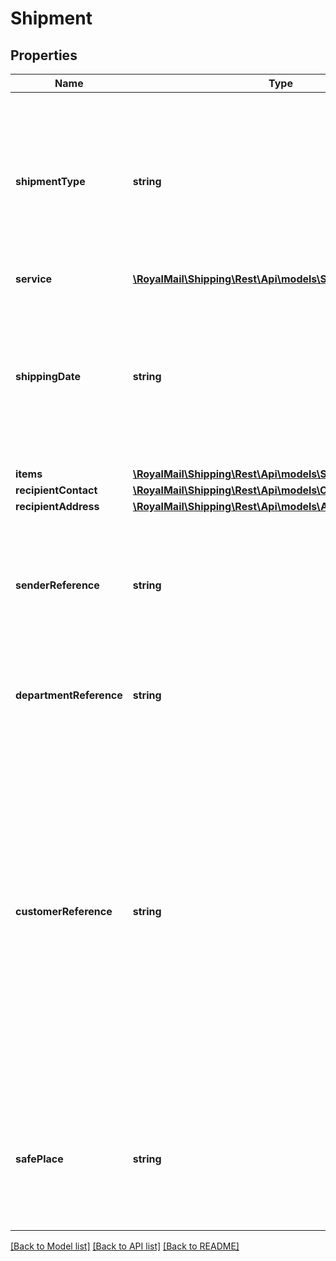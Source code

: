 # Shipment

## Properties
Name | Type | Description | Notes
------------ | ------------- | ------------- | -------------
**shipmentType** | **string** | Specifies whether the shipment being created is a standard delivery service or a returns service. Accepted values are ‘Delivery’ and ‘Return’. Please note that this field is not case sensitive. | [optional] 
**service** | [**\RoyalMail\Shipping\Rest\Api\models\Service**](Service.md) |  | [optional] 
**shippingDate** | **string** | This is the date that the item will be physically sent (in the format YYYY-MM-DD). This may be up to 28 days in the future. Please note that for returns a Shipping date must be provided. | [optional] 
**items** | [**\RoyalMail\Shipping\Rest\Api\models\ShipmentRequestItem**](ShipmentRequestItem.md) |  | [optional] 
**recipientContact** | [**\RoyalMail\Shipping\Rest\Api\models\Contact**](Contact.md) |  | [optional] 
**recipientAddress** | [**\RoyalMail\Shipping\Rest\Api\models\Address**](Address.md) |  | [optional] 
**senderReference** | **string** | This field allows the user to supply their own reference number. Where supported (e.g. Tracked Returns) this number will appear on the label. | [optional] 
**departmentReference** | **string** | This is the department reference code that customers can define in OBA. | [optional] 
**customerReference** | **string** | This field allows customers to supply a reference that applies to multiple shipments and is included to mirror the functionality offered by the Customer Reference field in OBA, whereby a reference can be associated to a group of items. For references that apply to a single shipment, the senderReference field should be used. **Warning** Misuse of this field may result in incorrect billing. | [optional] 
**safePlace** | **string** | For Tracked non-signature service offerings only; this field allows a string that gives details of the recipient’s designated safeplace (e.g. “inside the porch”). | [optional] 

[[Back to Model list]](../README.md#documentation-for-models) [[Back to API list]](../README.md#documentation-for-api-endpoints) [[Back to README]](../README.md)



